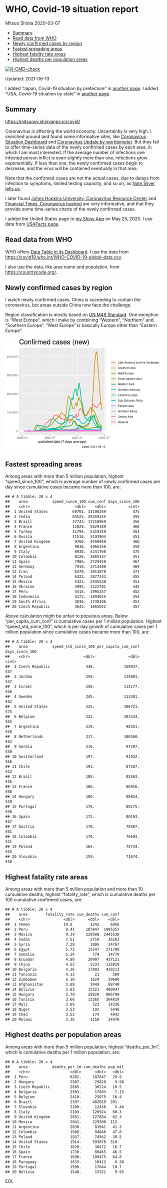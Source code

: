 WHO, Covid-19 situation report
================
Mitsuo Shiota
2020-03-07

-   [Summary](#summary)
-   [Read data from WHO](#read-data-from-who)
-   [Newly confirmed cases by region](#newly-confirmed-cases-by-region)
-   [Fastest spreading areas](#fastest-spreading-areas)
-   [Highest fatality rate areas](#highest-fatality-rate-areas)
-   [Highest deaths per population
    areas](#highest-deaths-per-population-areas)

<!-- badges: start -->

[![R-CMD-check](https://github.com/mitsuoxv/covid/workflows/R-CMD-check/badge.svg)](https://github.com/mitsuoxv/covid/actions)
<!-- badges: end -->

Updated: 2021-06-13

I added “Japan, Covid-19 situation by prefecture” in [another
page](Japan.md). I added “USA, Covid-19 situation by state” in [another
page](USA.md).

## Summary

<https://mitsuoxv.shinyapps.io/covid/>

Coronavirus is affecting the world economy. Uncertaintiy is very high. I
searched around and found some informative sites, like [Coronavirus
Situation
Dashboard](https://who.maps.arcgis.com/apps/opsdashboard/index.html#/c88e37cfc43b4ed3baf977d77e4a0667)
and [Coronavirus Update by
worldometer](https://www.worldometers.info/coronavirus/). But they fail
to offer time-series data of the newly confirmed cases by each area, in
which I am most interested. If the average number of infections one
infected person inflict is even slightly more than one, infections grow
exponentially. If less than one, the newly confirmed cases begin to
decrease, and the virus will be contained eventually in that area.

Note that the confirmed cases are not the actual cases, due to delays
from infection to symptoms, limited testing capacity, and so on, as
[Nate Silver tells
us](https://fivethirtyeight.com/features/coronavirus-case-counts-are-meaningless/).

I later found [Johns Hopkins University, Coronavirus Resource
Center](https://coronavirus.jhu.edu/) and [Financial Times, Coronavirus
tracked](https://www.ft.com/content/a26fbf7e-48f8-11ea-aeb3-955839e06441)
are very informative, and that they provide some time-series charts of
the newly confirmed cases.

I added the United States page to [my Shiny
App](https://mitsuoxv.shinyapps.io/covid/) on May 25, 2020. I use data
from [USAFacts
page](https://usafacts.org/visualizations/coronavirus-covid-19-spread-map/).

## Read data from WHO

WHO offers [Data Table in its Dashboard](https://covid19.who.int/table).
I use the data from
<https://covid19.who.int/WHO-COVID-19-global-data.csv>.

I also use the data, like area name and population, from
<https://countrycode.org/>.

## Newly confirmed cases by region

I watch newly confirmed cases. China is suceeding to contain the
coronavirus, but areas outside China now face the challenge.

Region classification is mostly based on [UN M49
Standard](https://unstats.un.org/unsd/methodology/m49/). One exception
is “West Europe”, which I make by combining “Western”, “Northern” and
“Southern Europe”. “West Europe” is basically Europe other than “Eastern
Europe”.

![](README_files/figure-gfm/chart-1.png)<!-- -->

## Fastest spreading areas

Among areas with more than 5 million population, highest
“speed\_since\_100”, which is average number of newly confirmed cases
per day since cumulative cases became more than 100, are:

    ## # A tibble: 20 x 4
    ##    area           speed_since_100 cum_conf days_since_100
    ##    <chr>                    <dbl>    <dbl>          <int>
    ##  1 United States           69701. 33108269            475
    ##  2 India                   64525. 29359155            455
    ##  3 Brazil                  37743. 17210969            456
    ##  4 France                  12028.  5629389            468
    ##  5 Turkey                  11794.  5319359            451
    ##  6 Russia                  11516.  5193964            451
    ##  7 United Kingdom           9766.  4550948            466
    ##  8 Argentina                9036.  4066156            450
    ##  9 Italy                    8930.  4241760            475
    ## 10 Colombia                 8126.  3665137            451
    ## 11 Spain                    7986.  3729458            467
    ## 12 Germany                  7918.  3713480            469
    ## 13 Iran                     6370.  3013078            473
    ## 14 Poland                   6323.  2877243            455
    ## 15 Mexico                   5422.  2445538            451
    ## 16 Ukraine                  4995.  2222701            445
    ## 17 Peru                     4414.  1995257            452
    ## 18 Indonesia                4172.  1894025            454
    ## 19 South Africa             3836.  1730106            451
    ## 20 Czech Republic           3643.  1665022            457

Above calculation might be unfair to populous areas. Below
“per\_capita\_cum\_conf” is cumulative cases per 1 million population.
Highest “speed\_std\_since\_100”, which is per day growth of cumulative
cases per 1 million population since cumulative cases became more than
100, are:

    ## # A tibble: 20 x 4
    ##    area           speed_std_since_100 per_capita_cum_conf days_since_100
    ##    <chr>                        <dbl>               <dbl>          <int>
    ##  1 Czech Republic                348.             158937.            457
    ##  2 Jordan                        259.             115891.            447
    ##  3 Israel                        250.             114177.            456
    ##  4 Sweden                        245.             113381.            462
    ##  5 United States                 225.             106721.            475
    ##  6 Belgium                       222.             103334.            465
    ##  7 Argentina                     219.              98351.            450
    ##  8 Netherlands                   217.             100360.            462
    ##  9 Serbia                        216.              97297.            450
    ## 10 Switzerland                   197.              91932.            466
    ## 11 Chile                         193.              87267.            453
    ## 12 Brazil                        188.              85583.            456
    ## 13 France                        186.              86916.            468
    ## 14 Hungary                       180.              80824.            449
    ## 15 Portugal                      176.              80175.            456
    ## 16 Spain                         172.              80193.            467
    ## 17 Austria                       170.              78507.            461
    ## 18 Colombia                      170.              76693.            451
    ## 19 Poland                        164.              74734.            455
    ## 20 Slovakia                      159.              71674.            450

## Highest fatality rate areas

Among areas with more than 5 million population and more than 10
cumulative deaths, highest “fatality\_rate”, which is cumulative deaths
per 100 cumulative confirmed cases, are:

    ## # A tibble: 20 x 4
    ##    area        fatality_rate cum_deaths cum_conf
    ##    <chr>               <dbl>      <dbl>    <dbl>
    ##  1 Yemen               19.6        1342     6856
    ##  2 Peru                 9.41     187847  1995257
    ##  3 Mexico               9.39     229580  2445538
    ##  4 Sudan                7.51       2719    36203
    ##  5 Syria                7.29       1806    24767
    ##  6 Egypt                5.72      15547   271780
    ##  7 Somalia              5.24        774    14779
    ##  8 Ecuador              4.80      20997   437121
    ##  9 China                4.52       5231   115820
    ## 10 Bulgaria             4.26      17893   420213
    ## 11 Tanzania             4.13         21      509
    ## 12 Zimbabwe             4.10       1629    39688
    ## 13 Afghanistan          3.89       3449    88740
    ## 14 Bolivia              3.83      15321   400047
    ## 15 Hungary              3.70      29820   806790
    ## 16 Tunisia              3.66      13365   364819
    ## 17 Mali                 3.65        523    14336
    ## 18 Niger                3.53        192     5446
    ## 19 Chad                 3.52        174     4942
    ## 20 Malawi               3.36       1158    34470

## Highest deaths per population areas

Among areas with more than 5 million population, highest
“deaths\_per\_1m”, which is cumulative deaths per 1 million population,
are:

    ## # A tibble: 20 x 4
    ##    area           deaths_per_1m cum_deaths pop_mil
    ##    <chr>                  <dbl>      <dbl>   <dbl>
    ##  1 Peru                   6281.     187847   29.9 
    ##  2 Hungary                2987.      29820    9.98
    ##  3 Czech Republic         2885.      30224   10.5 
    ##  4 Bulgaria               2503.      17893    7.15
    ##  5 Belgium                2410.      25075   10.4 
    ##  6 Brazil                 2397.     482019  201.  
    ##  7 Slovakia               2280.      12436    5.46
    ##  8 Italy                  2103.     126924   60.3 
    ##  9 United Kingdom         2051.     127884   62.3 
    ## 10 Mexico                 2041.     229580  112.  
    ## 11 Argentina              2030.      83941   41.3 
    ## 12 Colombia               1968.      94046   47.8 
    ## 13 Poland                 1937.      74562   38.5 
    ## 14 United States          1914.     593878  310.  
    ## 15 Chile                  1820.      30472   16.7 
    ## 16 Spain                  1730.      80465   46.5 
    ## 17 France                 1690.     109475   64.8 
    ## 18 Paraguay               1633.      10412    6.38
    ## 19 Portugal               1596.      17044   10.7 
    ## 20 Bolivia                1540.      15321    9.95

EOL
